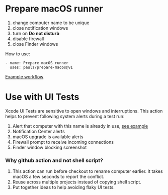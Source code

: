 # Prepare macOS runner

1. change computer name to be unique
2. close notification windows
3. turn on **Do not disturb**
4. disable firewall
5. close Finder windows

How to use:

    - name: Prepare macOS runner
      uses: paulz/prepare-macos@v1

[Example workflow](https://github.com/paulz/prepare-macos/blob/51b000eb8a9e8cd55aa29ed264aeb2b790bab234/.github/workflows/use-action.yml#L14-L15)


# Use with UI Tests

Xcode UI Tests are sensitive to open windows and interruptions.
This action helps to prevent following system alerts during a test run:


1. Alert that computer with this name is already in use, [see example](https://github.com/actions/virtual-environments/issues/978#issuecomment-652704279)
2. Notification Center alerts
3. macOS upgrade is available alerts
4. Firewall prompt to receive incoming connections
5. Finder window blocking screenshot

### Why github action and not shell script?

1. This action can run before checkout to rename computer earlier. It takes macOS a few seconds to report the conflict.
2. Reuse across multiple projects instead of copying shell script.
3. Put together ideas to help avoiding flaky UI tests.